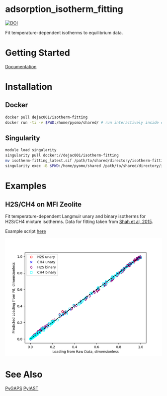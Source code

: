 # adsorption_isotherm_fitting
[![DOI](https://zenodo.org/badge/255999657.svg)](https://zenodo.org/badge/latestdoi/255999657)

Fit temperature-dependent isotherms to equilibrium data.

# Getting Started

[Documentation](https://adsorption-isotherm-fitting.readthedocs.io/en/latest/)


Installation
============

Docker
------
```bash
docker pull dejac001/isotherm-fitting
docker run -ti -v $PWD:/home/pyomo/shared/ # run interactively inside container (ubuntu-based)
```
Singularity
-----------
```bash
module load singularity
singularity pull docker://dejac001/isotherm-fitting
mv isotherm-fitting_latest.sif /path/to/shared/directory/isotherm-fitting_latest.sif
singularity exec -B $PWD:/home/pyomo/shared /path/to/shared/directory/isotherm-fitting_latest.sif python3
```

Examples
========

H2S/CH4 on MFI Zeolite
----------------------

Fit temperature-dependent Langmuir unary and binary isotherms for H2S/CH4 mixture isotherms.
Data for fitting taken from [Shah et al, 2015](https://doi.org/10.1021/acs.langmuir.5b03015).

Example script [here](examples/h2s_ch4.py)

<p align="center">
    <img
        src="examples/h2s_ch4_example.png"
        width="640"
    />
</p>

# See Also
[PyGAPS](https://github.com/pauliacomi/pyGAPS)
[PyIAST](https://github.com/CorySimon/pyIAST)


